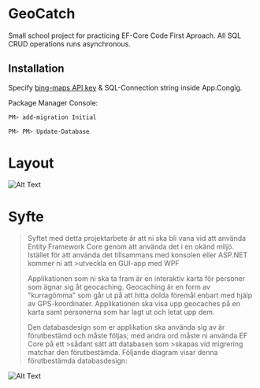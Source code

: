 # GeoCatch
Small school project for practicing EF-Core Code First Aproach. All SQL CRUD operations runs asynchronous.
 
## Installation 
Specify [bing-maps API key](https://docs.microsoft.com/en-us/bingmaps/getting-started/bing-maps-dev-center-help/getting-a-bing-maps-key) & SQL-Connection string inside App.Congig.

Package Manager Console:
```sh
PM> add-migration Initial

PM> PM> Update-Database
```

# Layout
![Alt Text](https://github.com/FkLaagom/GeoCatch/blob/master/MD/Example.png)

# Syfte
>Syftet med detta projektarbete är att ni ska bli vana vid att använda Entity Framework Core genom att använda det i en okänd miljö. 
>Istället för att använda det tillsammans med konsolen eller ASP.NET kommer ni att >utveckla en GUI-app med WPF
>
>Applikationen som ni ska ta fram är en interaktiv karta för personer som ägnar sig åt geocaching.
>Geocaching är en form av "kurragömma" som går ut på att hitta dolda föremål enbart med hjälp av GPS-koordinater.
>Applikationen ska visa upp geocaches på en karta samt personerna som har lagt ut och letat upp dem.
>
>Den databasdesign som er applikation ska använda sig av är förutbestämd och måste följas; med andra ord måste ni använda EF Core på ett >sådant sätt att databasen som >skapas vid migrering matchar den förutbestämda. Följande diagram visar denna förutbestämda databasdesign:

![Alt Text](https://github.com/FkLaagom/GeoCatch/blob/master/MD/Databasdesign.png)
